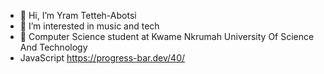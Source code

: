 - 👋 Hi, I’m Yram Tetteh-Abotsi
- 👀 I’m interested in music and tech
- 🌱 Computer Science student at Kwame Nkrumah University Of Science And Technology
- JavaScript https://progress-bar.dev/40/
<!---
Asheryram/Asheryram is a ✨ special ✨ repository because its `README.md` (this file) appears on your GitHub profile.
You can click the Preview link to take a look at your changes.
--->
